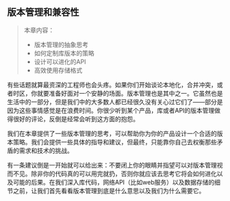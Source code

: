 ## 版本管理和兼容性

>本章内容：
>
>- 版本管理的抽象思考
>- 如何定制库版本的策略
>- 设计可以进化的API
>- 高效使用存储格式

有些话题就算最资深的工程师也会头疼。如果你们开始谈论本地化，合并冲突，或者时区，你就要准备好面对一个安静的场面。版本管理也是其中之一。它虽然也是生活中的一部分，但是我们中的大多数人都已经很久没有关心过它们了——部分是因为这些事情感觉是在浪费时间。你很少听到某个产品，库或者API的版本管理做得很好的评论，反倒是经常会听到这方面的抱怨。

我们在本章提供了一些版本管理的思考，可以帮助你为你的产品设计一个合适的版本策略。我们会提供一些具体的指导和建议，但最终，只能靠你自己去权衡那些矛盾的需求和技术的挑战。

有一条建议倒是一开始就可以给出来：不要闭上你的眼睛并指望可以对版本管理视而不见。除非你的代码真的可以用完就扔，否则你就应该去思考它将会如何进化以及可能的后果。在我们深入库代码，网络API（比如web服务）以及数据存储的细节之前，让我们首先看看版本管理到底是什么意思以及我们为什么需要它。